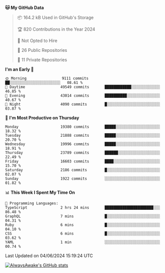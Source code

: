<!--START_SECTION:waka-->
**🐱 My GitHub Data** 

> 📦 164.2 kB Used in GitHub's Storage 
 > 
> 🏆 820 Contributions in the Year 2024
 > 
> 🚫 Not Opted to Hire
 > 
> 📜 26 Public Repositories 
 > 
> 🔑 11 Private Repositories 
 > 
**I'm an Early 🐤** 

```text
🌞 Morning                9111 commits        ██░░░░░░░░░░░░░░░░░░░░░░░   08.61 % 
🌆 Daytime                49549 commits       ████████████░░░░░░░░░░░░░   46.85 % 
🌃 Evening                43014 commits       ██████████░░░░░░░░░░░░░░░   40.67 % 
🌙 Night                  4090 commits        █░░░░░░░░░░░░░░░░░░░░░░░░   03.87 % 
```
📅 **I'm Most Productive on Thursday** 

```text
Monday                   19380 commits       █████░░░░░░░░░░░░░░░░░░░░   18.32 % 
Tuesday                  21888 commits       █████░░░░░░░░░░░░░░░░░░░░   20.70 % 
Wednesday                19996 commits       █████░░░░░░░░░░░░░░░░░░░░   18.91 % 
Thursday                 23789 commits       ██████░░░░░░░░░░░░░░░░░░░   22.49 % 
Friday                   16603 commits       ████░░░░░░░░░░░░░░░░░░░░░   15.70 % 
Saturday                 2186 commits        █░░░░░░░░░░░░░░░░░░░░░░░░   02.07 % 
Sunday                   1922 commits        ░░░░░░░░░░░░░░░░░░░░░░░░░   01.82 % 
```


📊 **This Week I Spent My Time On** 

```text
💬 Programming Languages: 
TypeScript               2 hrs 24 mins       ██████████████████████░░░   86.48 % 
GraphQL                  7 mins              █░░░░░░░░░░░░░░░░░░░░░░░░   04.31 % 
Ruby                     6 mins              █░░░░░░░░░░░░░░░░░░░░░░░░   04.10 % 
CSS                      6 mins              █░░░░░░░░░░░░░░░░░░░░░░░░   03.62 % 
YAML                     1 min               ░░░░░░░░░░░░░░░░░░░░░░░░░   00.74 % 
```


 Last Updated on 04/06/2024 15:19:24 UTC
<!--END_SECTION:waka-->

[![AlwaysAwake's GitHub stats](https://github-readme-stats.vercel.app/api?username=AlwaysAwake&show_icons=true&theme=github_dark&count_private=true)](https://github.com/AlwaysAwake/AlwaysAwake)
